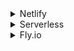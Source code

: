<details>
<summary>Netlify</summary>

1. []()
1. []()
1. []()

</details>

<details>
<summary>Serverless</summary>

1. [The Serverless Framework with AWS](https://youtube.com/playlist?list=PLmexTtcbIn_gP8bpsUsHfv-58KsKPsGEo)

</details>

<details>
<summary>Fly.io</summary>

1. [Deploy App Servers. Close to Your Users](https://fly.io/)
1. [How to deploy a NestJS Docker container to Fly.io](https://youtu.be/Cl9jRuX1eL0)
1. [Automatically Deploy to Fly.io with GitHub Actions](https://youtu.be/6u9BrDaSHJc)

</details>
